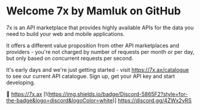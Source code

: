 # Welcome 7x by Mamluk on GitHub

7x is an API marketplace that provides highly available APIs for the data you need to build your web and mobile applications.

It offers a different value proposition from other API marketplaces and providers - you're not charged by number of requests per month 
or per day, but only based on concurrent requests per second.

It's early days and we're just getting started - visit https://7x.ax/catalogue to see our current API catalogue. Sign up, get your API key and start developing.

:bookmark: https://7x.ax
[!(https://img.shields.io/badge/Discord-5865F2?style=for-the-badge&logo=discord&logoColor=white)] https://discord.gg/4ZWx2vRS
